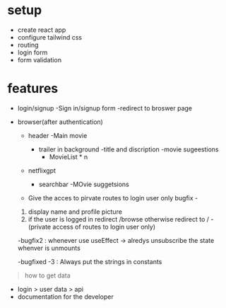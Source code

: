# setup
 - create react app
 - configure tailwind css
 - routing
 - login form 
 - form validation

# features
  - login/signup 
    -Sign in/signup form
    -redirect to broswer page
  - browser(after authentication)
    - header
    -Main movie
        - trailer in background
        -title and discription
        -movie sugeestions
            - MovieList * n
    - netflixgpt
        - searchbar
        -MOvie suggetsions 

    - Give the acces to pirvate routes to login user only
    bugfix - 
    1. display name and profile picture
    2. if the user is logged in redirect /browse  otherwise redirect to / - (private access of routes to login user only)

    -bugfix2 :
    whenever use useEffect -> alredys unsubscribe the state whenver is unmounts

    -bugfixed -3 :
    Always put the strings in constants


> how to get data
 - login > user data > api
- documentation for the developer

